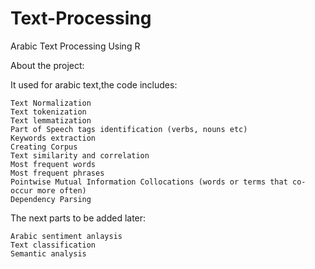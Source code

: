 # Text-Processing
Arabic Text Processing Using R

About the project:

It used for arabic text,the code includes:

    Text Normalization
    Text tokenization
    Text lemmatization
    Part of Speech tags identification (verbs, nouns etc)
    Keywords extraction
    Creating Corpus
    Text similarity and correlation
    Most frequent words
    Most frequent phrases
    Pointwise Mutual Information Collocations (words or terms that co-occur more often)
    Dependency Parsing

The next parts to be added later:

    Arabic sentiment anlaysis
    Text classification
    Semantic analysis 

